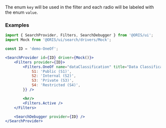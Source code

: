 
The enum `key` will be used in the filter and each radio will be labeled with the enum `value`.

### Examples

```jsx
import { SearchProvider, Filters, SearchDebugger } from '@ORIS/ui';
import Mock from '@ORIS/ui/search/drivers/Mock';

const ID = 'demo-OneOf';

<SearchProvider id={ID} driver={Mock()}>
    <Filters provider={ID}>
        <Filters.OneOf name="dataClassification" title="Data Classification" options={{
            S1: 'Public (S1)',
            S2: 'Internal (S2)',
            S3: 'Private (S3)',
            S4: 'Restricted (S4)',
        }} />

        <hr/>
        <Filters.Active />
    </Filters>

    <SearchDebugger provider={ID} />
</SearchProvider>
```
